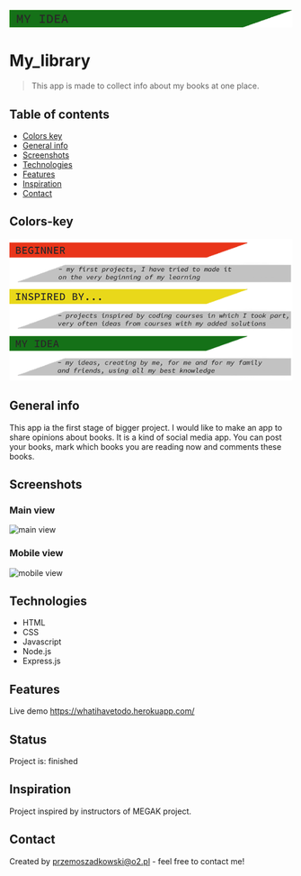 ![my idea](my_idea.png)

# My_library

> This app is made to collect info about my books at one place.

## Table of contents

- [Colors key](#colors-key)
- [General info](#general-info)
- [Screenshots](#screenshots)
- [Technologies](#technologies)
- [Features](#features)
- [Inspiration](#inspiration)
- [Contact](#contact)

## Colors-key

![key to colors](key.png)

## General info

This app ia the first stage of bigger project. I would like to make an app to share opinions about books. It is a kind of social media app. You can post your books, mark which books you are reading now and comments these books.

## Screenshots

### Main view

![main view](main_view.jpg)

### Mobile view

![mobile view](mobile_view.jpg)

## Technologies

- HTML
- CSS
- Javascript
- Node.js
- Express.js

## Features

Live demo https://whatihavetodo.herokuapp.com/

## Status

Project is: finished

## Inspiration

Project inspired by instructors of MEGAK project.

## Contact

Created by [przemoszadkowski@o2.pl](mailto:user@example.com) - feel free to contact me!
